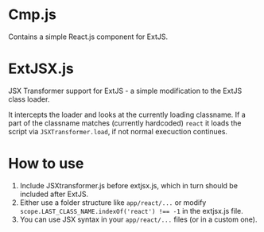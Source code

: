Cmp.js
======
Contains a simple React.js component for ExtJS.

ExtJSX.js
======
JSX Transformer support for ExtJS - a simple modification to the ExtJS class loader.

It intercepts the loader and looks at the currently loading classname. 
If a part of the classname matches (currently hardcoded) `react` it loads the script via `JSXTransformer.load`, if not normal execuction continues.

How to use
==========

1. Include JSXtransformer.js before extjsx.js, which in turn should be included after ExtJS.
2. Either use a folder structure like `app/react/...` or modify `scope.LAST_CLASS_NAME.indexOf('react') !== -1` in the extjsx.js file.
3. You can use JSX syntax in your `app/react/...` files (or in a custom one).